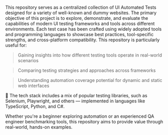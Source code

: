 This repository serves as a centralized collection of UI Automated Tests designed for a variety of well-known and dummy websites. The primary objective of this project is to explore, demonstrate, and evaluate the capabilities of modern UI testing frameworks and tools across different environments.
Each test case has been crafted using widely adopted tools and programming languages to showcase best practices, tool-specific strengths, and cross-platform compatibility. This repository is particularly useful for:

> Gaining insights into how different testing tools operate in real-world scenarios

> Comparing testing strategies and approaches across frameworks

> Understanding automation coverage potential for dynamic and static web interfaces

🔧 The tech stack includes a mix of popular testing libraries, such as Selenium, Playwright, and others — implemented in languages like TypeScript, Python, and C#.

Whether you're a beginner exploring automation or an experienced QA engineer benchmarking tools, this repository aims to provide value through real-world, hands-on examples.

